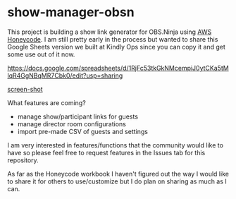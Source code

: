 # show-manager-obsn

This project is building a show link generator for OBS.Ninja using [AWS Honeycode](https://honeycode.aws).  I am still pretty early in the process but wanted to share this Google Sheets version we built at Kindly Ops since you can copy it and get some use out of it now.

https://docs.google.com/spreadsheets/d/1RjFc53tkGkNMcempiJ0ytCKa5tMlqR4GgNBqMR7Cbk0/edit?usp=sharing

[screen-shot](ScreenShot2020.png)

What features are coming?

- manage show/participant links for guests
- manage director room configurations
- import pre-made CSV of guests and settings

I am very interested in features/functions that the community would like to have so please feel free to request features in the Issues tab for this repository.

As far as the Honeycode workbook I haven't figured out the way I would like to share it for others to use/customize but I do plan on sharing as much as I can.
